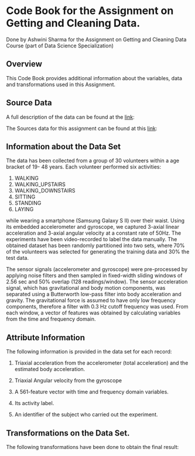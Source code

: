 # Code Book for the Assignment on Getting and Cleaning Data. 

Done by Ashwini Sharma for the Assignment on Getting and Cleaning Data Course (part of Data Science Specialization)

## Overview
This Code Book provides additional information about the variables, data and transformations used in this Assignment. 

## Source Data
A full description of the data can be found at the [link](http://archive.ics.uci.edu/ml/datasets/Human+Activity+Recognition+Using+Smartphones):

The Sources data for this assignment can be found at this [link](https://d396qusza40orc.cloudfront.net/getdata%2Fprojectfiles%2FUCI%20HAR%20Dataset.zip):

## Information about the Data Set
The data has been collected from a group of 30 volunteers within a age bracket of 19- 48 years. Each volunteer performed six activities:

1. WALKING
2. WALKING_UPSTAIRS
3. WALKING_DOWNSTAIRS
4. SITTING
5. STANDING
6. LAYING


while wearing a smartphone (Samsung Galaxy S II) over their waist. 
Using its embedded accelerometer and gyroscope, we captured 3-axial linear acceleration and 3-axial angular velocity at a constant rate of 50Hz. The experiments have been video-recorded to label the data manually. The obtained dataset has been randomly partitioned into two sets, where 70% of the volunteers was selected for generating the training data and 30% the test data.

The sensor signals (accelerometer and gyroscope) were pre-processed by applying noise filters and then sampled in fixed-width sliding windows of 2.56 sec and 50% overlap (128 readings/window). The sensor acceleration signal, which has gravitational and body motion components, was separated using a Butterworth low-pass filter into body acceleration and gravity. The gravitational force is assumed to have only low frequency components, therefore a filter with 0.3 Hz cutoff frequency was used. From each window, a vector of features was obtained by calculating variables from the time and frequency domain.

## Attribute Information

The following information is provided in the data set for each record: 

1. Triaxial acceleration from the accelerometer (total acceleration) and the estimated body acceleration.

2. Triaxial Angular velocity from the gyroscope

3. A 561-feature vector with time and frequency domain variables.

4. Its activity label.

5. An identifier of the subject who carried out the experiment.

## Transformations on the Data Set. 

The following transformations have been done to obtain the final result:
